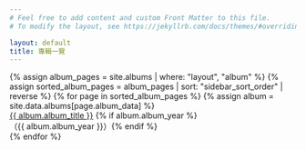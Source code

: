 ```yaml
---
# Feel free to add content and custom Front Matter to this file.
# To modify the layout, see https://jekyllrb.com/docs/themes/#overriding-theme-defaults

layout: default
title: 專輯一覽
---
```


<div class="content">
<!--<h1>專輯一覽</h1>-->
<ul class="album-list">
  {% assign album_pages = site.albums | where: "layout", "album" %}
  {% assign sorted_album_pages = album_pages | sort: "sidebar_sort_order" | reverse %}
  {% for page in sorted_album_pages %}
    {% assign album = site.data.albums[page.album_data] %}
    <li>
      <a href="{{ page.url | relative_url }}">{{ album.album_title }}</a>
      {% if  album.album_year %}<span class="album-year">（{{ album.album_year }}）</span>{% endif %}
    </li>
  {% endfor %}
</ul>
</div>
<style>
.album-list {
  list-style: none;
  padding: 0;
}

.album-list li {
  margin: 0.5rem 0;
  font-size: 1rem;
}

.album-list a {
  color: #333;
  text-decoration: none;
  font-weight: bold;
}

.album-list a:hover {
  text-decoration: underline;
}

.album-year {
  color: #777;
  font-size: 0.9rem;
  margin-left: 0.5rem;
}
</style>

